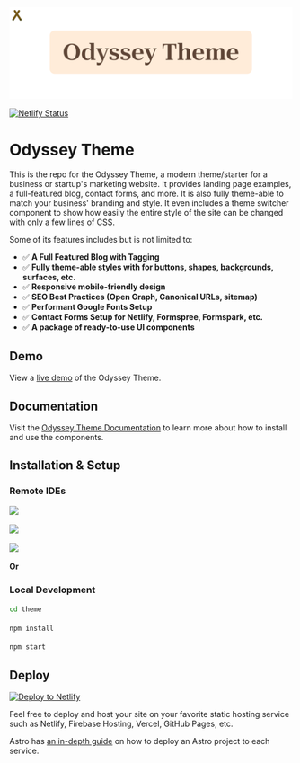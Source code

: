 <p align="center">
  <img src="assets/readme-banner.png" alt="Odyssey Theme Banner">
</p>

[![Netlify Status](https://api.netlify.com/api/v1/badges/9c5f2860-7adb-4b7d-91ad-9d13eda8bc46/deploy-status)](https://app.netlify.com/sites/odyssey-theme/deploys)

# Odyssey Theme

This is the repo for the Odyssey Theme, a modern theme/starter for a business or startup's marketing website. It provides landing page examples, a full-featured blog, contact forms, and more. It is also fully theme-able to match your business' branding and style. It even includes a theme switcher component to show how easily the entire style of the site can be changed with only a few lines of CSS.

Some of its features includes but is not limited to:

- ✅ **A Full Featured Blog with Tagging**
- ✅ **Fully theme-able styles with for buttons, shapes, backgrounds, surfaces, etc.**
- ✅ **Responsive mobile-friendly design**
- ✅ **SEO Best Practices (Open Graph, Canonical URLs, sitemap)**
- ✅ **Performant Google Fonts Setup**
- ✅ **Contact Forms Setup for Netlify, Formspree, Formspark, etc.**
- ✅ **A package of ready-to-use UI components**

## Demo

View a [live demo](https://odyssey-theme.littlesticks.dev/) of the Odyssey Theme.

## Documentation

Visit the [Odyssey Theme Documentation](https://odyssey-theme-docs.littlesticks.dev/en/introduction/) to learn more about how to install and use the components.  

## Installation & Setup

### Remote IDEs 

<p>
  <a href="https://stackblitz.com/github/littlesticksdev/odyssey-theme/tree/main/theme">
  <img src="https://developer.stackblitz.com/img/open_in_stackblitz.svg" height="36px" />
  </a>
</p>
<p>
  <a href="https://codesandbox.io/s/github/littlesticksdev/odyssey-theme/tree/main/theme">
  <img src="https://astro.new/open-in-codesandbox.svg" height="36px" />
  </a>
</p>
<p>
  <a href="https://gitpod.io/#https://github.com/littlesticksdev/odyssey-theme/tree/main/theme">
  <img src="https://astro.new/open-in-gitpod.svg" height="36px" />
  </a>
</p>

**Or**

### Local Development

```bash
cd theme

npm install

npm start
```

## Deploy

[![Deploy to Netlify](https://www.netlify.com/img/deploy/button.svg)](https://app.netlify.com/start/deploy?repository=https://github.com/littlesticksdev/odyssey-theme)

Feel free to deploy and host your site on your favorite static hosting service such as Netlify, Firebase Hosting, Vercel, GitHub Pages, etc.

Astro has [an in-depth guide](https://docs.astro.build/en/guides/deploy/) on how to deploy an Astro project to each service.